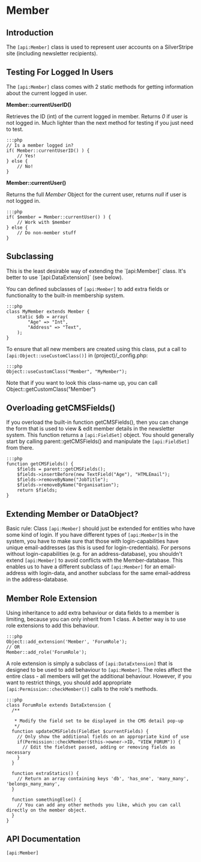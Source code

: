 # Member

## Introduction

The `[api:Member]` class is used to represent user accounts on a SilverStripe site (including newsletter recipients).
 
## Testing For Logged In Users

The `[api:Member]` class comes with 2 static methods for getting information about the current logged in user.

**Member::currentUserID()**

Retrieves the ID (int) of the current logged in member.  Returns *0* if user is not logged in.  Much lighter than the
next method for testing if you just need to test.

	:::php
	// Is a member logged in?
	if( Member::currentUserID() ) {
		// Yes!
	} else {
		// No!
	}


**Member::currentUser()**

Returns the full *Member* Object for the current user, returns *null* if user is not logged in.

	:::php
	if( $member = Member::currentUser() ) {
		// Work with $member
	} else {
		// Do non-member stuff
	}



## Subclassing

<div class="warning" markdown="1">
This is the least desirable way of extending the `[api:Member]` class. It's better to use `[api:DataExtension]`
(see below).
</div>

You can defined subclasses of `[api:Member]` to add extra fields or functionality to the built-in membership system.

	:::php
	class MyMember extends Member {
		static $db = array(
			"Age" => "Int",
			"Address" => "Text",
		);
	}


To ensure that all new members are created using this class, put a call to `[api:Object::useCustomClass()]` in
(project)/_config.php:

	:::php
	Object::useCustomClass("Member", "MyMember");

Note that if you want to look this class-name up, you can call Object::getCustomClass("Member")

## Overloading getCMSFields()

If you overload the built-in function getCMSFields(), then you can change the form that is used to view & edit member
details in the newsletter system.  This function returns a `[api:FieldSet]` object.  You should generally start by calling
parent::getCMSFields() and manipulate the `[api:FieldSet]` from there.

	:::php
	function getCMSFields() {
		$fields = parent::getCMSFields();
		$fields->insertBefore(new TextField("Age"), "HTMLEmail");
		$fields->removeByName("JobTitle");
		$fields->removeByName("Organisation");
		return $fields;
	}


## Extending Member or DataObject?

Basic rule: Class `[api:Member]` should just be extended for entities who have some kind of login.
If you have different types of `[api:Member]`s in the system, you have to make sure that those with login-capabilities have
unique email-addresses (as this is used for login-credentials). 
For persons without login-capabilities (e.g. for an address-database), you shouldn't extend `[api:Member]` to avoid conflicts
with the Member-database. This enables us to have a different subclass of `[api:Member]` for an email-address with login-data,
and another subclass for the same email-address in the address-database.

## Member Role Extension

Using inheritance to add extra behaviour or data fields to a member is limiting, because you can only inherit from 1
class.  A better way is to use role extensions to add this behaviour.

	:::php
	Object::add_extension('Member', 'ForumRole');
	// OR
	Member::add_role('ForumRole');

A role extension is simply a subclass of `[api:DataExtension]` that is designed to be used to add behaviour to `[api:Member]`. 
The roles affect the entire class - all members will get the additional behaviour.  However, if you want to restrict
things, you should add appropriate `[api:Permission::checkMember()]` calls to the role's methods.

	:::php
	class ForumRole extends DataExtension {
	  /**
	
	   * Modify the field set to be displayed in the CMS detail pop-up
	   */
	  function updateCMSFields(FieldSet $currentFields) {
	    // Only show the additional fields on an appropriate kind of use 
	    if(Permission::checkMember($this->owner->ID, "VIEW_FORUM")) {
	      // Edit the fieldset passed, adding or removing fields as necessary
	    }
	  }
	
	  function extraStatics() {
	    // Return an array containing keys 'db', 'has_one', 'many_many', 'belongs_many_many',
	  }
	
	  function somethingElse() {
	    // You can add any other methods you like, which you can call directly on the member object.
	  }
	}


## API Documentation

`[api:Member]`